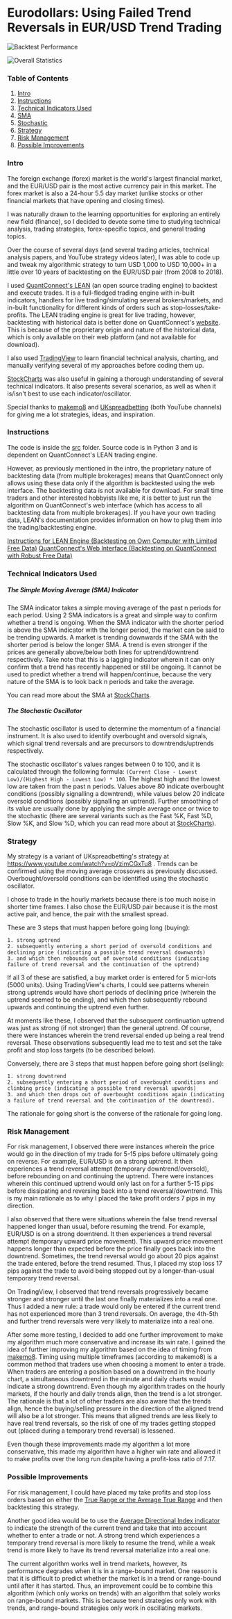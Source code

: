 # Eurodollars: Using Failed Trend Reversals in EUR/USD Trend Trading

![Backtest Performance](./img/perf.png)

![Overall Statistics](./img/stats.png)

### Table of Contents
1. [Intro](#intro)
2. [Instructions](#instructions)
3. [Technical Indicators Used](#techind)
  1. [SMA](#sma)
  2. [Stochastic](#sto)
4. [Strategy](#strat)
5. [Risk Management](#risk)
6. [Possible Improvements](#improve)

<a name="intro"></a>
### Intro

The foreign exchange (forex) market is the world's largest financial market, and the EUR/USD pair is the most active currency pair in this market. The forex market is also a 24-hour 5.5 day market (unlike stocks or other financial markets that have opening and closing times).

I was naturally drawn to the learning opportunities for exploring an entirely new field (finance), so I decided to devote some time to studying technical analysis, trading strategies, forex-specific topics, and general trading topics.

Over the course of several days (and several trading articles, technical analysis papers, and YouTube strategy videos later), I was able to code up and tweak my algorithmic strategy to turn USD 1,000 to USD 10,000+ in a little over 10 years of backtesting on the EUR/USD pair (from 2008 to 2018).

I used [QuantConnect's LEAN](https://github.com/QuantConnect/Lean/) (an open source trading engine) to backtest and execute trades. It is a full-fledged trading engine with in-built indicators, handlers for live trading/simulating several brokers/markets, and in-built functionality for different kinds of orders such as stop-losses/take-profits. The LEAN trading engine is great for live trading, however, backtesting with historical data is better done on QuantConnect's [website](https://www.quantconnect.com/). This is because of the proprietary origin and nature of the historical data, which is only available on their web platform (and not available for download).

I also used [TradingView](https://www.tradingview.com/) to learn financial technical analysis, charting, and manually verifying several of my approaches before coding them up.

[StockCharts](https://stockcharts.com/school/doku.php?id=chart_school) was also useful in gaining a thorough understanding of several technical indicators. It also presents several scenarios, as well as when it is/isn't best to use each indicator/oscillator.

Special thanks to [makemo8](https://www.youtube.com/user/makemo8) and [UKspreadbetting](https://www.youtube.com/user/ukspreadbetting) (both YouTube channels) for giving me a lot strategies, ideas, and inspiration.

<a name="instructions"></a>
### Instructions

The code is inside the [src](./src) folder. Source code is in Python 3 and is dependent on QuantConnect's LEAN trading engine.

However, as previously mentioned in the intro, the proprietary nature of backtesting data (from multiple brokerages) means that QuantConnect only allows using these data only if the algorithm is backtested using the web interface. The backtesting data is not available for download. For small time traders and other interested hobbyists like me, it is better to just run the algorithm on QuantConnect's web interface (which has access to all backtesting data from multiple brokerages). If you have your own trading data, LEAN's documentation provides information on how to plug them into the trading/backtesting engine.

[Instructions for LEAN Engine (Backtesting on Own Computer with Limited Free Data)](https://github.com/QuantConnect/Lean)
[QuantConnect's Web Interface (Backtesting on QuantConnect with Robust Free Data)](https://www.quantconnect.com/)

<a name="techind"></a>
### Technical Indicators Used

<a name="sma"></a>
##### The Simple Moving Average (SMA) Indicator

The SMA indicator takes a simple moving average of the past n periods for each period. Using 2 SMA indicators is a great and simple way to confirm whether a trend is ongoing. When the SMA indicator with the shorter period is above the SMA indicator with the longer period, the market can be said to be trending upwards. A market is trending downwards if the SMA with the shorter period is below the longer SMA. A trend is even stronger if the prices are generally above/below both lines for uptrend/downtrend respectively. Take note that this is a lagging indicator wherein it can only confirm that a trend has recently happened or still be ongoing. It cannot be used to predict whether a trend will happen/continue, because the very nature of the SMA is to look back n periods and take the average.

You can read more about the SMA at [StockCharts](https://stockcharts.com/school/doku.php?id=chart_school:technical_indicators:moving_averages).

<a name="sto"></a>
##### The Stochastic Oscillator

The stochastic oscillator is used to determine the momentum of a financial instrument. It is also used to identify overbought and oversold signals, which signal trend reversals and are precursors to downtrends/uptrends respectively.

The stochastic oscillator's values ranges between 0 to 100, and it is calculated through the following formula: `(Current Close - Lowest Low)/(Highest High - Lowest Low) * 100`. The highest high and the lowest low are taken from the past n periods. Values above 80 indicate overbought conditions (possibly signalling a downtrend), while values below 20 indicate oversold conditions (possibly signalling an uptrend). Further smoothing of its value are usually done by applying the simple average once or twice to the stochastic (there are several variants such as the Fast %K, Fast %D, Slow %K, and Slow %D, which you can read more about at [StockCharts](https://stockcharts.com/school/doku.php?id=chart_school:technical_indicators:stochastic_oscillator_fast_slow_and_full)).

<a name="strat"></a>
### Strategy

My strategy is a variant of UKspreadbetting's strategy at https://www.youtube.com/watch?v=pVzimCGxTu8 . Trends can be confirmed using the moving average crossovers as previously discussed. Overbought/oversold conditions can be identified using the stochastic oscillator.

I chose to trade in the hourly markets because there is too much noise in shorter time frames. I also chose the EUR/USD pair because it is the most active pair, and hence, the pair with the smallest spread.

These are 3 steps that must happen before going long (buying):

    1. strong uptrend
    2. subsequently entering a short period of oversold conditions and declining price (indicating a possible trend reversal downwards)
    3. and which then rebounds out of oversold conditions (indicating failure of trend reversal and the continuation of the uptrend)

If all 3 of these are satisfied, a buy market order is entered for 5 micr-lots (5000 units). Using TradingView's charts, I could see patterns wherein strong uptrends would have short periods of declining price (wherein the uptrend seemed to be ending), and which then subsequently rebound upwards and continuing the uptrend even further.

At moments like these, I observed that the subsequent continuation uptrend was just as strong (if not stronger) than the general uptrend. Of course, there were instances wherein the trend reversal ended up being a real trend reversal. These observations subsequently lead me to test and set the take profit and stop loss targets (to be described below).

Conversely, there are 3 steps that must happen before going short (selling):

    1. strong downtrend
    2. subsequently entering a short period of overbought conditions and climbing price (indicating a possible trend reversal upwards)
    3. and which then drops out of overbought conditions again (indicating a failure of trend reversal and the continuation of the downtrend).

The rationale for going short is the converse of the rationale for going long.

<a name="risk"></a>
### Risk Management

For risk management, I observed there were instances wherein the price would go in the direction of my trade for 5-15 pips before ultimately going on reverse. For example, EUR/USD is on a strong uptrend. It then experiences a trend reversal attempt (temporary downtrend/oversold), before rebounding on and continuing the uptrend. There were instances wherein this continued uptrend would only last on for a further 5-15 pips before dissipating and reversing back into a trend reversal/downtrend. This is my main rationale as to why I placed the take profit orders 7 pips in my direction.

I also observed that there were situations wherein the false trend reversal happened longer than usual, before resuming the trend. For example, EUR/USD is on a strong downtrend. It then experiences a trend reversal attempt (temporary upward price movement). This upward price movement happens longer than expected before the price finally goes back into the downtrend. Sometimes, the trend reversal would go about 20 pips against the trade entered, before the trend resumed. Thus, I placed my stop loss 17 pips against the trade to avoid being stopped out by a longer-than-usual temporary trend reversal.

On TradingView, I observed that trend reversals progressively became stronger and stronger until the last one finally materializes into a real one. Thus I added a new rule: a trade would only be entered if the current trend has not experienced more than 3 trend reversals. On average, the 4th-5th and further trend reversals were very likely to materialize into a real one.

After some more testing, I decided to add one further improvement to make my algorithm much more conservative and increase its win rate. I gained the idea of further improving my algorithm based on the idea of timing from [makemo8](https://www.youtube.com/watch?v=yZcqaEDHwWQ). Timing using multiple timeframes (according to makemo8) is a common method that traders use when choosing a moment to enter a trade. When traders are entering a position based on a downtrend in the hourly chart, a simultaneous downtrend in the minute and daily charts would indicate a strong downtrend. Even though my algorithm trades on the hourly markets, if the hourly and daily trends align, then the trend is a lot stronger. The rationale is that a lot of other traders are also aware that the trends align, hence the buying/selling pressure in the direction of the aligned trend will also be a lot stronger. This means that aligned trends are less likely to have real trend reversals, so the risk of one of my trades getting stopped out (placed during a temporary trend reversal) is lessened.

Even though these improvements made my algorithm a lot more conservative, this made my algorithm have a higher win rate and allowed it to make profits over the long run despite having a profit-loss ratio of 7:17.

<a name="improve"></a>
### Possible Improvements

For risk management, I could have placed my take profits and stop loss orders based on either the [True Range or the Average True Range](https://www.investopedia.com/terms/a/atr.asp) and then backtesting this strategy.

Another good idea would be to use the [Average Directional Index indicator](https://www.investopedia.com/articles/trading/07/adx-trend-indicator.asp) to indicate the strength of the current trend and take that into account whether to enter a trade or not. A strong trend which experiences a temporary trend reversal is more likely to resume the trend, while a weak trend is more likely to have its trend reversal materialize into a real one.

The current algorithm works well in trend markets, however, its performance degrades when it is in a range-bound market. One reason is that it is difficult to predict whether the market is in a trend or range-bound until after it has started. Thus, an improvement could be to combine this algorithm (which only works on trends) with an algorithm that solely works on range-bound markets. This is because trend strategies only work with trends, and range-bound strategies only work in oscillating markets.
